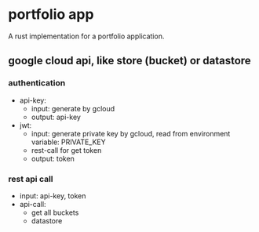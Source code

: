 # portfolio app

A rust implementation for a portfolio application.

## google cloud api, like store (bucket) or datastore

### authentication 
- api-key:
  - input: generate by gcloud
  - output: api-key
- jwt:
  - input: generate private key by gcloud, read from environment variable: PRIVATE_KEY
  - rest-call for get token
  - output: token

### rest api call
- input: api-key, token
- api-call:
  - get all buckets
  - datastore
